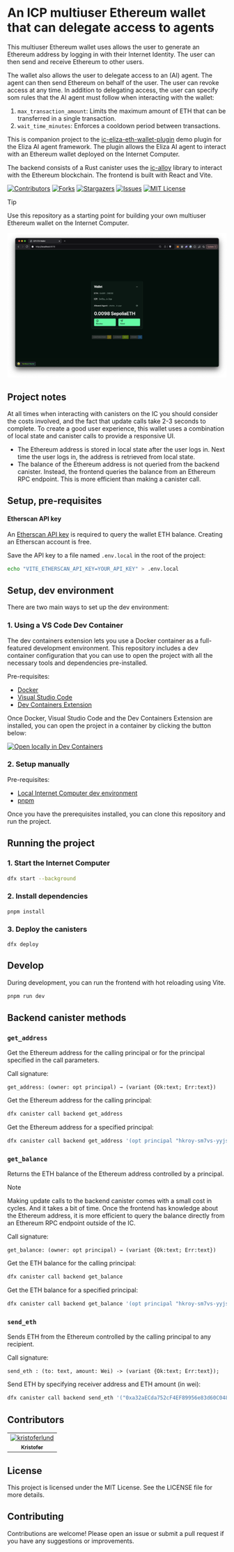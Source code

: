 # An ICP multiuser Ethereum wallet that can delegate access to agents

This multiuser Ethereum wallet uses allows the user to generate an Ethereum address by logging in with their Internet Identity. The user can then send and receive Ethereum to other users.

The wallet also allows the user to delegate access to an (AI) agent. The agent can then send Ethereum on behalf of the user. The user can revoke access at any time. In addition to delegating access, the user can specify som rules that the AI agent must follow when interacting with the wallet:

1. `max_transaction_amount`: Limits the maximum amount of ETH that can be transferred in a single transaction.
2. `wait_time_minutes`: Enforces a cooldown period between transactions.

This is companion project to the [ic-eliza-eth-wallet-plugin](https://github.com/kristoferlund/ic-eliza-eth-wallet-agent) demo plugin for the Eliza AI agent framework. The plugin allows the Eliza AI agent to interact with an Ethereum wallet deployed on the Internet Computer.

The backend consists of a Rust canister uses the [ic-alloy](https://github.com/ic-alloy) library to interact with the Ethereum blockchain. The frontend is built with React and Vite.

[![Contributors][contributors-shield]][contributors-url]
[![Forks][forks-shield]][forks-url]
[![Stargazers][stars-shield]][stars-url]
[![Issues][issues-shield]][issues-url]
[![MIT License][license-shield]](LICENSE)


> [!TIP]
> Use this repository as a starting point for building your own multiuser Ethereum wallet on the Internet Computer.

![](./media/screenshot.png)

## Project notes

At all times when interacting with canisters on the IC you should consider the
costs involved, and the fact that update calls take 2-3 seconds to complete. To
create a good user experience, this wallet uses a combination of local state and
canister calls to provide a responsive UI.

- The Ethereum address is stored in local state after the user logs in. Next
  time the user logs in, the address is retrieved from local state.
- The balance of the Ethereum address is not queried from the backend canister.
  Instead, the frontend queries the balance from an Ethereum RPC endpoint. This
  is more efficient than making a canister call.

## Setup, pre-requisites

#### Etherscan API key

An [Etherscan API key](https://etherscan.io/apis) is required to query the wallet ETH balance. Creating an Etherscan account is free.

Save the API key to a file named `.env.local` in the root of the project:

```bash
echo "VITE_ETHERSCAN_API_KEY=YOUR_API_KEY" > .env.local
```

## Setup, dev environment

There are two main ways to set up the dev environment:

### 1. Using a VS Code Dev Container

The dev containers extension lets you use a Docker container as a full-featured
development environment. This repository includes a dev container configuration
that you can use to open the project with all the necessary tools and
dependencies pre-installed.

Pre-requisites:

- [Docker](https://www.docker.com/products/docker-desktop)
- [Visual Studio Code](https://code.visualstudio.com/)
- [Dev Containers Extension](https://marketplace.visualstudio.com/items?itemName=ms-vscode-remote.remote-containers)

Once Docker, Visual Studio Code and the Dev Containers Extension are installed,
you can open the project in a container by clicking the button below:

[![Open locally in Dev Containers](https://img.shields.io/static/v1?label=Dev%20Containers&message=Open&color=blue&logo=visualstudiocode)](https://vscode.dev/redirect?url=vscode://ms-vscode-remote.remote-containers/cloneInVolume?url=https://github.com/kristoferlund/ic-eliza-eth-wallet)

### 2. Setup manually

Pre-requisites:

- [Local Internet Computer dev environment](https://internetcomputer.org/docs/current/developer-docs/backend/rust/dev-env)
- [pnpm](https://pnpm.io/installation)

Once you have the prerequisites installed, you can clone this repository and run
the project.

## Running the project

### 1. Start the Internet Computer

```bash
dfx start --background
```

### 2. Install dependencies

```
pnpm install
```

### 3. Deploy the canisters

```
dfx deploy
```

## Develop

During development, you can run the frontend with hot reloading using Vite.

```bash
pnpm run dev
```

## Backend canister methods

### `get_address`

Get the Ethereum address for the calling principal or for the principal
specified in the call parameters.

Call signature:

```
get_address: (owner: opt principal) → (variant {Ok:text; Err:text})
```

Get the Ethereum address for the calling principal:

```bash
dfx canister call backend get_address
```

Get the Ethereum address for a specified principal:

```bash
dfx canister call backend get_address '(opt principal "hkroy-sm7vs-yyjs7-ekppe-qqnwx-hm4zf-n7ybs-titsi-k6e3k-ucuiu-uqe")'
```

### `get_balance`

Returns the ETH balance of the Ethereum address controlled by a principal.

> [!NOTE]
>
> Making update calls to the backend canister comes with a small cost in cycles.
> And it takes a bit of time. Once the frontend has knowledge about the Ethereum
> address, it is more efficient to query the balance directly from an Ethereum
> RPC endpoint outside of the IC.

Call signature:

```
get_balance: (owner: opt principal) → (variant {Ok:text; Err:text})
```

Get the ETH balance for the calling principal:

```bash
dfx canister call backend get_balance
```

Get the ETH balance for a specified principal:

```bash
dfx canister call backend get_balance '(opt principal "hkroy-sm7vs-yyjs7-ekppe-qqnwx-hm4zf-n7ybs-titsi-k6e3k-ucuiu-uqe")'
```

### `send_eth`

Sends ETH from the Ethereum controlled by the calling principal to any
recipient.

Call signature:

```
send_eth : (to: text, amount: Wei) -> (variant {Ok:text; Err:text});
```

Send ETH by specifying receiver address and ETH amount (in wei):

```bash
dfx canister call backend send_eth '("0xa32aECda752cF4EF89956e83d60C04835d4FA867", 1)'
```

## Contributors

<!-- readme: collaborators,contributors -start -->
<table>
	<tbody>
		<tr>
            <td align="center">
                <a href="https://github.com/kristoferlund">
                    <img src="https://avatars.githubusercontent.com/u/9698363?v=4" width="100;" alt="kristoferlund"/>
                    <br />
                    <sub><b>Kristofer</b></sub>
                </a>
            </td>
		</tr>
	<tbody>
</table>
<!-- readme: collaborators,contributors -end -->

## License

This project is licensed under the MIT License. See the LICENSE file for more
details.

## Contributing

Contributions are welcome! Please open an issue or submit a pull request if you
have any suggestions or improvements.

[contributors-shield]: https://img.shields.io/github/contributors/kristoferlund/ic-eliza-eth-wallet.svg?style=for-the-badge
[contributors-url]: https://github.com/kristoferlund/ic-eliza-eth-wallet/graphs/contributors
[forks-shield]: https://img.shields.io/github/forks/kristoferlund/ic-eliza-eth-wallet.svg?style=for-the-badge
[forks-url]: https://github.com/kristoferlund/ic-eliza-eth-wallet/network/members
[stars-shield]: https://img.shields.io/github/stars/kristoferlund/ic-eliza-eth-wallet?style=for-the-badge
[stars-url]: https://github.com/kristoferlund/ic-eliza-eth-wallet/stargazers
[issues-shield]: https://img.shields.io/github/issues/kristoferlund/ic-eliza-eth-wallet.svg?style=for-the-badge
[issues-url]: https://github.com/kristoferlund/ic-eliza-eth-wallet/issues
[license-shield]: https://img.shields.io/github/license/kristoferlund/ic-eliza-eth-wallet.svg?style=for-the-badge
[license-url]: https://github.com/kristoferlund/ic-eliza-eth-wallet/blob/master/LICENSE.txt
